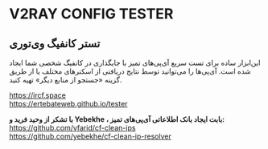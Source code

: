 # V2RAY CONFIG TESTER
## تستر کانفیگ وی‌تو‌ری

این‌ابزار ساده برای تست سریع آی‌پی‌های تمیز با جایگذاری در کانفیگ شخصی شما ایجاد شده است. آی‌پی‌ها را می‌توانید توسط نتایج دریافتی از اسکنرهای مختلف یا از طریق گزینه «جستجو از منابع دیگر» تهیه کنید.

https://ircf.space \
https://ertebateweb.github.io/tester

__با تشکر از وحید فرید و Yebekhe ، بابت ایجاد بانک اطلاعاتی آی‌پی‌های تمیز:__\
https://github.com/vfarid/cf-clean-ips \
https://github.com/yebekhe/cf-clean-ip-resolver
